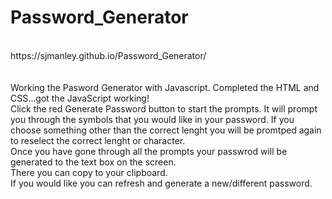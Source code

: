 # Password_Generator
<br>
https://sjmanley.github.io/Password_Generator/
<br>
<br>
<br>
Working the Pasword Generator with Javascript. Completed the HTML and CSS...got the JavaScript working!
<br>
Click the red Generate Password button to start the prompts. It will prompt you through the symbols that you would like in your password. If you choose something other than the correct lenght you will be promtped again to reselect the correct lenght or character.
<br>
Once you have gone through all the prompts your passwrod will be generated to the text box on the screen.
<br>
There you can copy to your clipboard.
<br>
If you would like you can refresh and generate a new/different password.
